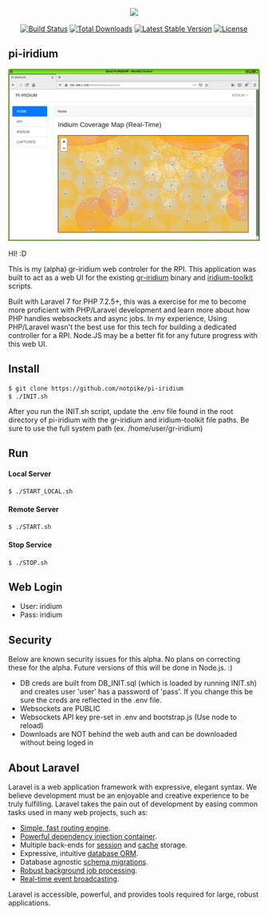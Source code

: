 <p align="center"><img src="https://res.cloudinary.com/dtfbvvkyp/image/upload/v1566331377/laravel-logolockup-cmyk-red.svg" width="400"></p>

<p align="center">
<a href="https://travis-ci.org/laravel/framework"><img src="https://travis-ci.org/laravel/framework.svg" alt="Build Status"></a>
<a href="https://packagist.org/packages/laravel/framework"><img src="https://poser.pugx.org/laravel/framework/d/total.svg" alt="Total Downloads"></a>
<a href="https://packagist.org/packages/laravel/framework"><img src="https://poser.pugx.org/laravel/framework/v/stable.svg" alt="Latest Stable Version"></a>
<a href="https://packagist.org/packages/laravel/framework"><img src="https://poser.pugx.org/laravel/framework/license.svg" alt="License"></a>
</p>

## pi-iridium

![Image of Pi-Iridium Dashboard](doc/pi1.png)

HI! :D

This is my (alpha) gr-iridium web controler for the RPI. This application was built to act as a web UI for the existing [gr-iridium](https://github.com/muccc/gr-iridium) binary and [iridium-toolkit](https://github.com/muccc/iridium-toolkit) scripts. 

Built with Laravel 7 for PHP 7.2.5+, this was a exercise for me to become more proficient with PHP/Laravel development and learn more about how PHP handles websockets and async jobs. In my experience, Using PHP/Laravel wasn't the best use for this tech for building a dedicated controller for a RPI. Node.JS may be a better fit for any future progress with this web UI.

## Install
```
$ git clone https://github.com/notpike/pi-iridium
$ ./INIT.sh
```
After you run the INIT.sh script, update the .env file found in the root directory of pi-iridium with the gr-iridium and iridium-toolkit file paths. Be sure to use the full system path (ex. /home/user/gr-iridium) 

## Run
#### Local Server
```
$ ./START_LOCAL.sh
```

#### Remote Server
```
$ ./START.sh
```

#### Stop Service
```
$ ./STOP.sh
```

## Web Login
- User: iridium
- Pass: iridium

## Security
Below are known security issues for this alpha. No plans on correcting these for the alpha. Future versions of this will be done in Node.js. :)  

- DB creds are built from DB_INIT.sql (which is loaded by running INIT.sh) and creates user 'user' has a password of 'pass'. If you change this be sure the creds are reflected in the .env file.
- Websockets are PUBLIC
- Websockets API key pre-set in .env and bootstrap.js (Use node to reload)
- Downloads are NOT behind the web auth and can be downloaded without being loged in

## About Laravel

Laravel is a web application framework with expressive, elegant syntax. We believe development must be an enjoyable and creative experience to be truly fulfilling. Laravel takes the pain out of development by easing common tasks used in many web projects, such as:

- [Simple, fast routing engine](https://laravel.com/docs/routing).
- [Powerful dependency injection container](https://laravel.com/docs/container).
- Multiple back-ends for [session](https://laravel.com/docs/session) and [cache](https://laravel.com/docs/cache) storage.
- Expressive, intuitive [database ORM](https://laravel.com/docs/eloquent).
- Database agnostic [schema migrations](https://laravel.com/docs/migrations).
- [Robust background job processing](https://laravel.com/docs/queues).
- [Real-time event broadcasting](https://laravel.com/docs/broadcasting).

Laravel is accessible, powerful, and provides tools required for large, robust applications.



